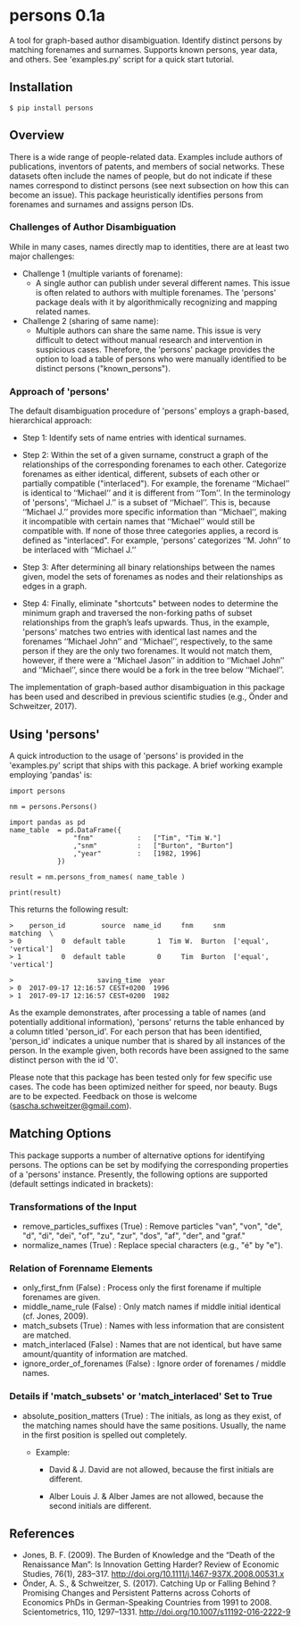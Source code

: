 # persons 0.1a
A tool for graph-based author disambiguation. Identify distinct persons by matching forenames and surnames. Supports known persons, year data, and others. See 'examples.py' script for a quick start tutorial.

## Installation

`$ pip install persons`

## Overview

There is a wide range of people-related data. Examples include authors of publications, inventors of patents, and members of social networks. These datasets often include the names of people, but do not indicate if these names correspond to distinct persons (see next subsection on how this can become an issue). This package heuristically identifies persons from forenames and surnames and assigns person IDs. 

### Challenges of Author Disambiguation

While in many cases, names directly map to identities, there are at least two major challenges: 

* Challenge 1 (multiple variants of forename):
	* A single author can publish under several different names. This issue is often related to authors with multiple forenames. The 'persons' package deals with it by algorithmically recognizing and mapping related names.
* Challenge 2 (sharing of same name):
	* Multiple authors can share the same name. This issue is very difficult to detect without manual research and intervention in suspicious cases. Therefore, the 'persons' package provides the option to load a table of persons who were manually identified to be distinct persons ("known_persons"). 

### Approach of 'persons'

The default disambiguation procedure of 'persons' employs a graph-based, hierarchical approach:

* Step 1: 
Identify sets of name entries with identical surnames. 

* Step 2: 
Within the set of a given surname, construct a graph of the relationships of the corresponding forenames to each other. Categorize forenames as either identical, different, subsets of each other or partially compatible ("interlaced"). For example, the forename ‘‘Michael’’ is identical to ‘‘Michael’’ and it is different from ‘‘Tom’’. In the terminology of 'persons', ‘‘Michael J.’’ is a subset of ‘‘Michael’’. This is, because ‘‘Michael J.’’ provides more specific information than ‘‘Michael’’, making it incompatible with certain names that ‘‘Michael’’ would still be compatible with. If none of those three categories applies, a record is defined as "interlaced". For example, 'persons' categorizes ‘‘M. John’’ to be interlaced with ‘‘Michael J.’’

* Step 3:
After determining all binary relationships between the names given, model the sets of forenames as nodes and their relationships as edges in a graph.

* Step 4:
Finally, eliminate "shortcuts" between nodes to determine the minimum graph and traversed the non-forking paths of subset relationships from the graph’s leafs upwards. Thus, in the example, 'persons' matches two entries with identical last names and the forenames ‘‘Michael John’’ and ‘‘Michael’’, respectively, to the same person if they are the only two forenames. It would not match them, however, if there were a ‘‘Michael Jason’’ in addition to ‘‘Michael John’’ and ‘‘Michael’’, since there would be a fork in the tree below ‘‘Michael’’.

The implementation of graph-based author disambiguation in this package has been used and described in previous scientific studies (e.g., Önder and Schweitzer, 2017).

## Using 'persons'

A quick introduction to the usage of 'persons' is provided in the 'examples.py' script that ships with this package. A brief working example employing 'pandas' is:

```
import persons

nm = persons.Persons()

import pandas as pd
name_table 	= pd.DataFrame({
				"fnm" 			: 	["Tim", "Tim W."]
				,"snm" 			: 	["Burton", "Burton"]
				,"year" 		: 	[1982, 1996]
			})

result = nm.persons_from_names( name_table )

print(result)
```

This returns the following result:
```
>    person_id         source  name_id     fnm     snm               matching  \
> 0          0  default table        1  Tim W.  Burton  ['equal', 'vertical']   
> 1          0  default table        0     Tim  Burton  ['equal', 'vertical']   

>                     saving_time  year  
> 0  2017-09-17 12:16:57 CEST+0200  1996  
> 1  2017-09-17 12:16:57 CEST+0200  1982  
```

As the example demonstrates, after processing a table of names (and potentially additional information), 'persons' returns the table enhanced by a column titled 'person_id'. For each person that has been identified, 'person_id' indicates a unique number that is shared by all instances of the person. In the example given, both records have been assigned to the same distinct person with the id '0'.

Please note that this package has been tested only for few specific use cases. The code has been optimized neither for speed, nor beauty. Bugs are to be expected. Feedback on those is welcome (sascha.schweitzer@gmail.com). 

## Matching Options

This package supports a number of alternative options for identifying persons. The options can be set by modifying the corresponding properties of a 'persons' instance. Presently, the following options are supported (default settings indicated in brackets):

### Transformations of the Input

* remove_particles_suffixes (True) 			: Remove particles "van", "von", "de", "d", "di", "dei", "of", "zu", "zur", "dos", "af", "der", and "graf."
* normalize_names (True) 						: Replace special characters (e.g., "é" by "e").

### Relation of Forenname Elements

* only_first_fnm (False) 						: Process only the first forename if multiple forenames are given.
* middle_name_rule (False) 					: Only match names if middle initial identical (cf. Jones, 2009).
* match_subsets (True) 						: Names with less information that are consistent are matched.
* match_interlaced (False)					: Names that are not identical, but have same amount/quantity of information are matched.
* ignore_order_of_forenames (False)			: Ignore order of forenames / middle names.

### Details if 'match_subsets' or 'match_interlaced' Set to True

* absolute_position_matters (True) 			: The initials, as long as they exist, of the matching names should have the same positions. Usually, the name in the first position is spelled out completely.
	* Example:

		* David 				& J. David 			are not allowed, because the first initials are different.

		* Alber Louis J.    	& Alber James 		are not allowed, because the second initials are different.

## References

* Jones, B. F. (2009). The Burden of Knowledge and the “Death of the Renaissance Man”: Is Innovation Getting Harder? Review of Economic Studies, 76(1), 283–317. http://doi.org/10.1111/j.1467-937X.2008.00531.x
* Önder, A. S., & Schweitzer, S. (2017). Catching Up or Falling Behind ? Promising Changes and Persistent Patterns across Cohorts of Economics PhDs in German-Speaking Countries from 1991 to 2008. Scientometrics, 110, 1297–1331. http://doi.org/10.1007/s11192-016-2222-9
